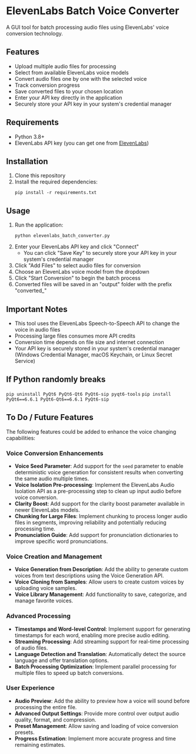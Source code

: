 # ElevenLabs Batch Voice Converter

A GUI tool for batch processing audio files using ElevenLabs' voice conversion technology.

## Features

- Upload multiple audio files for processing
- Select from available ElevenLabs voice models
- Convert audio files one by one with the selected voice
- Track conversion progress
- Save converted files to your chosen location
- Enter your API key directly in the application
- Securely store your API key in your system's credential manager

## Requirements

- Python 3.8+
- ElevenLabs API key (you can get one from [ElevenLabs](https://elevenlabs.io/))

## Installation

1. Clone this repository
2. Install the required dependencies:
   ```
   pip install -r requirements.txt
   ```

## Usage

1. Run the application:
   ```
   python elevenlabs_batch_converter.py
   ```
2. Enter your ElevenLabs API key and click "Connect"
   - You can click "Save Key" to securely store your API key in your system's credential manager
3. Click "Add Files" to select audio files for conversion
4. Choose an ElevenLabs voice model from the dropdown
5. Click "Start Conversion" to begin the batch process
6. Converted files will be saved in an "output" folder with the prefix "converted\_"

## Important Notes

- This tool uses the ElevenLabs Speech-to-Speech API to change the voice in audio files
- Processing large files consumes more API credits
- Conversion time depends on file size and internet connection
- Your API key is securely stored in your system's credential manager (Windows Credential Manager, macOS Keychain, or Linux Secret Service)

## If Python randomly breaks

`pip uninstall PyQt6 PyQt6-Qt6 PyQt6-sip pyqt6-tools`
`pip install PyQt6==6.6.1 PyQt6-Qt6==6.6.1 PyQt6-sip`

## To Do / Future Features

The following features could be added to enhance the voice changing capabilities:

### Voice Conversion Enhancements

- **Voice Seed Parameter**: Add support for the `seed` parameter to enable deterministic voice generation for consistent results when converting the same audio multiple times.
- **Voice Isolation Pre-processing**: Implement the ElevenLabs Audio Isolation API as a pre-processing step to clean up input audio before voice conversion.
- **Clarity Boost**: Add support for the clarity boost parameter available in newer ElevenLabs models.
- **Chunking for Large Files**: Implement chunking to process longer audio files in segments, improving reliability and potentially reducing processing time.
- **Pronunciation Guide**: Add support for pronunciation dictionaries to improve specific word pronunciations.

### Voice Creation and Management

- **Voice Generation from Description**: Add the ability to generate custom voices from text descriptions using the Voice Generation API.
- **Voice Cloning from Samples**: Allow users to create custom voices by uploading voice samples.
- **Voice Library Management**: Add functionality to save, categorize, and manage favorite voices.

### Advanced Processing

- **Timestamps and Word-level Control**: Implement support for generating timestamps for each word, enabling more precise audio editing.
- **Streaming Processing**: Add streaming support for real-time processing of audio files.
- **Language Detection and Translation**: Automatically detect the source language and offer translation options.
- **Batch Processing Optimization**: Implement parallel processing for multiple files to speed up batch conversions.

### User Experience

- **Audio Preview**: Add the ability to preview how a voice will sound before processing the entire file.
- **Advanced Output Settings**: Provide more control over output audio quality, format, and compression.
- **Preset Management**: Allow saving and loading of voice conversion presets.
- **Progress Estimation**: Implement more accurate progress and time remaining estimates.

